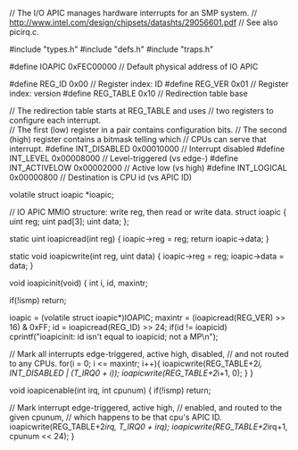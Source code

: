 // The I/O APIC manages hardware interrupts for an SMP system.
// http://www.intel.com/design/chipsets/datashts/29056601.pdf
// See also picirq.c.

#include "types.h"
#include "defs.h"
#include "traps.h"

#define IOAPIC  0xFEC00000   // Default physical address of IO APIC

#define REG_ID     0x00  // Register index: ID
#define REG_VER    0x01  // Register index: version
#define REG_TABLE  0x10  // Redirection table base

// The redirection table starts at REG_TABLE and uses
// two registers to configure each interrupt.  
// The first (low) register in a pair contains configuration bits.
// The second (high) register contains a bitmask telling which
// CPUs can serve that interrupt.
#define INT_DISABLED   0x00010000  // Interrupt disabled
#define INT_LEVEL      0x00008000  // Level-triggered (vs edge-)
#define INT_ACTIVELOW  0x00002000  // Active low (vs high)
#define INT_LOGICAL    0x00000800  // Destination is CPU id (vs APIC ID)

volatile struct ioapic *ioapic;

// IO APIC MMIO structure: write reg, then read or write data.
struct ioapic {
  uint reg;
  uint pad[3];
  uint data;
};

static uint
ioapicread(int reg)
{
  ioapic->reg = reg;
  return ioapic->data;
}

static void
ioapicwrite(int reg, uint data)
{
  ioapic->reg = reg;
  ioapic->data = data;
}

void
ioapicinit(void)
{
  int i, id, maxintr;

  if(!ismp)
    return;

  ioapic = (volatile struct ioapic*)IOAPIC;
  maxintr = (ioapicread(REG_VER) >> 16) & 0xFF;
  id = ioapicread(REG_ID) >> 24;
  if(id != ioapicid)
    cprintf("ioapicinit: id isn't equal to ioapicid; not a MP\n");

  // Mark all interrupts edge-triggered, active high, disabled,
  // and not routed to any CPUs.
  for(i = 0; i <= maxintr; i++){
    ioapicwrite(REG_TABLE+2*i, INT_DISABLED | (T_IRQ0 + i));
    ioapicwrite(REG_TABLE+2*i+1, 0);
  }
}

void
ioapicenable(int irq, int cpunum)
{
  if(!ismp)
    return;

  // Mark interrupt edge-triggered, active high,
  // enabled, and routed to the given cpunum,
  // which happens to be that cpu's APIC ID.
  ioapicwrite(REG_TABLE+2*irq, T_IRQ0 + irq);
  ioapicwrite(REG_TABLE+2*irq+1, cpunum << 24);
}

```

